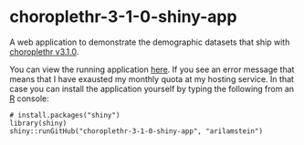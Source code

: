 # choroplethr-3-1-0-shiny-app
A web application to demonstrate the demographic datasets that ship with [choroplethr v3.1.0](https://justanrblog.wordpress.com/choroplethr-v3-1-0-better-summary-demographic-data).

You can view the running application [here](https://arilamstein.shinyapps.io/choroplethr-3-1-0-shiny-app/). If you see an 
error message that means that I have exausted my monthly quota at my hosting service. In that case you can install the application yourself by typing the following from an [R](https://www.coursera.org/course/rprog) console:

```
# install.packages("shiny")
library(shiny)
shiny::runGitHub("choroplethr-3-1-0-shiny-app", "arilamstein")
```
